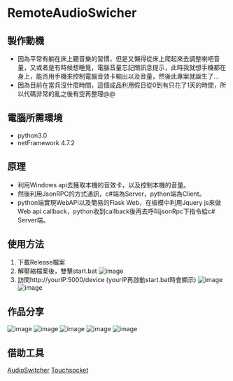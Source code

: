 # RemoteAudioSwicher
## 製作動機
- 因為平常有躺在床上聽音樂的習慣，但是又懶得從床上爬起來去調整喇吧音量，又或者是有時候想睡覺，電腦音量忘記關訊息提示，此時我就想手機都在身上，能否用手機來控制電腦音效卡輸出以及音量，然後此專案就誕生了...
- 因為目前在當兵沒什麼時間，這個成品利用假日從0到有只花了1天的時間，所以代碼非常的亂之後有空再整理@@

## 電腦所需環境
- python3.0
- netFramework 4.7.2

## 原理
- 利用Windows api去獲取本機的音效卡，以及控制本機的音量。
- 然後利用JsonRPC的方式通訊，c#端為Server，python端為Client。
- python端實現WebAPI以及簡易的Flask Web，在板模中利用Jquery js來做Web api callback，python收到callback後再去呼叫jsonRpc下指令給c# Server端。

## 使用方法
1. 下載Release檔案
2. 解壓縮檔案後，雙擊start.bat
![image](https://github.com/godchadigo/RemoteAudioSwicher/assets/19208239/db797746-af22-4d5d-9a24-94c9fdba2426)
4. 訪問http://yourIP:5000/device  (yourIP再啟動start.bat時會顯示)
![image](https://github.com/godchadigo/RemoteAudioSwicher/assets/19208239/f8e4b9ae-c9cd-4b38-bd5a-5f47c99f4f41)
![image](https://github.com/godchadigo/RemoteAudioSwicher/assets/19208239/c3ea8227-2c7f-435c-89ac-7778ad7d9cca)


## 作品分享
![image](https://github.com/godchadigo/RemoteAudioSwicher/assets/19208239/2c9c4ab0-a8e2-497a-af84-e81606eba4bc)
![image](https://github.com/godchadigo/RemoteAudioSwicher/assets/19208239/82544e6c-05c8-4625-bae4-7f76294d12f8)
![image](https://github.com/godchadigo/RemoteAudioSwicher/assets/19208239/13c80b65-2708-4f7d-ade4-42bd8a700108)
![image](https://github.com/godchadigo/RemoteAudioSwicher/assets/19208239/e7dc7fe9-0ff8-424e-b2c7-1ae14d3869b9)
![image](https://github.com/godchadigo/RemoteAudioSwicher/assets/19208239/54dbe1f5-8e77-4978-947d-ab4376bad5b1)

## 借助工具
[AudioSwitcher](https://github.com/xenolightning/AudioSwitcher)
[Touchsocket](https://github.com/RRQM/TouchSocket)
